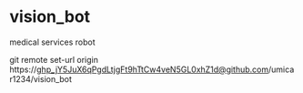 # vision_bot
medical services robot

<!-- git token: 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 -->
git remote set-url origin https://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@github.com/umicar1234/vision_bot